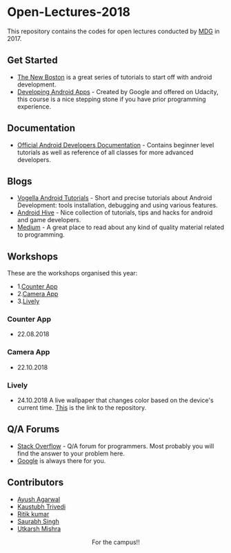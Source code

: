# Open-Lectures-2018
This repository contains the codes for open lectures conducted by [MDG](http://mdg.iitr.ac.in/) in 2017.

## Get Started
* [The New Boston](https://www.youtube.com/playlist?list=PL6gx4Cwl9DGBsvRxJJOzG4r4k_zLKrnxl) is a great series of tutorials to start off with android development.
* [Developing Android Apps](https://in.udacity.com/course/android-development-for-beginners--ud837) - Created by Google and offered on Udacity, this course is a nice stepping stone if you have prior programming experience.

## Documentation
* [Official Android Developers Documentation](https://developer.android.com/training/index.html) - Contains beginner level tutorials as well as reference of all classes for more advanced developers.

## Blogs
* [Vogella Android Tutorials](http://www.vogella.com/tutorials/android.html) - Short and precise tutorials about Android Development: tools installation, debugging and using various features.
* [Android Hive](https://www.androidhive.info/) - Nice collection of tutorials, tips and hacks for android and game developers.
* [Medium](https://medium.com/) - A great place to read about any kind of quality material related to programming.

## Workshops
These are the workshops organised this year:
* 1.[Counter App](#counter-app)
* 2.[Camera App](#camera-app)
* 3.[Lively](#lively)

### Counter App
* 22.08.2018

### Camera App
* 22.10.2018

### Lively 
* 24.10.2018
A live wallpaper that changes color based on the device's current time.
[This](https://github.com/mdg-iitr/Open-Lectures-2018/tree/master/Lively) is the link to the repository.

## Q/A Forums
* [Stack Overflow](https://stackoverflow.com/) -  Q/A forum for programmers. Most probably you will find the answer to your problem here.
* [Google](https://www.google.co.in/) is always there for you.

## Contributors
* [Ayush Agarwal](https://github.com/aagarwal1012)
* [Kaustubh Trivedi](https://github.com/codekaust)
* [Ritik kumar](https://github.com/dev-ritik)
* [Saurabh Singh](https://github.com/singh-saurabh)
* [Utkarsh Mishra](https://github.com/UtkarshMishra04?tab=repositories)


<div align="center">For the campus!!</div><br>
